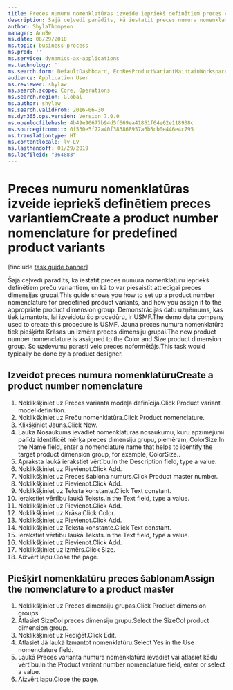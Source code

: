 ```yaml
---
title: Preces numuru nomenklatūras izveide iepriekš definētiem preces variantiem
description: Šajā ceļvedī parādīts, kā iestatīt preces numura nomenklatūru iepriekš definētiem preču variantiem, un kā to var piesaistīt attiecīgai preces dimensijas grupai.
author: ShylaThompson
manager: AnnBe
ms.date: 08/29/2018
ms.topic: business-process
ms.prod: ''
ms.service: dynamics-ax-applications
ms.technology: ''
ms.search.form: DefaultDashboard, EcoResProductVariantMaintainWorkspace, EcoResNomenclature, EcoResProductDimensionGroup
audience: Application User
ms.reviewer: shylaw
ms.search.scope: Core, Operations
ms.search.region: Global
ms.author: shylaw
ms.search.validFrom: 2016-06-30
ms.dyn365.ops.version: Version 7.0.0
ms.openlocfilehash: 4b49e96677b94d5f669ea41861f64e62e118938c
ms.sourcegitcommit: 0f530e5f72a40f383868957a6b5cb0e446e4c795
ms.translationtype: HT
ms.contentlocale: lv-LV
ms.lasthandoff: 01/29/2019
ms.locfileid: "364883"
---
```

# <a name="create-a-product-number-nomenclature-for-predefined-product-variants"></a><span data-ttu-id="826aa-103">Preces numuru nomenklatūras izveide iepriekš definētiem preces variantiem</span><span class="sxs-lookup"><span data-stu-id="826aa-103">Create a product number nomenclature for predefined product variants</span></span>

[!include [task guide banner](../../includes/task-guide-banner.md)]

<span data-ttu-id="826aa-104">Šajā ceļvedī parādīts, kā iestatīt preces numura nomenklatūru iepriekš definētiem preču variantiem, un kā to var piesaistīt attiecīgai preces dimensijas grupai.</span><span class="sxs-lookup"><span data-stu-id="826aa-104">This guide shows you how to set up a product number nomenclature for predefined product variants, and how you assign it to the appropriate product dimension group.</span></span> <span data-ttu-id="826aa-105">Demonstrācijas datu uzņēmums, kas tiek izmantots, lai izveidotu šo procedūru, ir USMF.</span><span class="sxs-lookup"><span data-stu-id="826aa-105">The demo data company used to create this procedure is USMF.</span></span> <span data-ttu-id="826aa-106">Jauna preces numura nomenklatūra tiek piešķirta Krāsas un Izmēra preces dimensiju grupai.</span><span class="sxs-lookup"><span data-stu-id="826aa-106">The new product number nomenclature is assigned to the Color and Size product dimension group.</span></span> <span data-ttu-id="826aa-107">Šo uzdevumu parasti veic preces noformētājs.</span><span class="sxs-lookup"><span data-stu-id="826aa-107">This task would typically be done by a product designer.</span></span>


## <a name="create-a-product-number-nomenclature"></a><span data-ttu-id="826aa-108">Izveidot preces numura nomenklatūru</span><span class="sxs-lookup"><span data-stu-id="826aa-108">Create a product number nomenclature</span></span>
1. <span data-ttu-id="826aa-109">Noklikšķiniet uz Preces varianta modeļa definīcija.</span><span class="sxs-lookup"><span data-stu-id="826aa-109">Click Product variant model definition.</span></span>
2. <span data-ttu-id="826aa-110">Noklikšķiniet uz Preču nomenklatūra.</span><span class="sxs-lookup"><span data-stu-id="826aa-110">Click Product nomenclature.</span></span>
3. <span data-ttu-id="826aa-111">Klikšķiniet Jauns.</span><span class="sxs-lookup"><span data-stu-id="826aa-111">Click New.</span></span>
4. <span data-ttu-id="826aa-112">Laukā Nosaukums ievadiet nomenklatūras nosaukumu, kuru apzīmējumi palīdz identificēt mērķa preces dimensiju grupu, piemēram, ColorSize.</span><span class="sxs-lookup"><span data-stu-id="826aa-112">In the Name field, enter a nomenclature name that helps to identify the target product dimension group, for example, ColorSize..</span></span>
5. <span data-ttu-id="826aa-113">Apraksta laukā ierakstiet vērtību.</span><span class="sxs-lookup"><span data-stu-id="826aa-113">In the Description field, type a value.</span></span>
6. <span data-ttu-id="826aa-114">Noklikšķiniet uz Pievienot.</span><span class="sxs-lookup"><span data-stu-id="826aa-114">Click Add.</span></span>
7. <span data-ttu-id="826aa-115">Noklikšķiniet uz Preces šablona numurs.</span><span class="sxs-lookup"><span data-stu-id="826aa-115">Click Product master number.</span></span>
8. <span data-ttu-id="826aa-116">Noklikšķiniet uz Pievienot.</span><span class="sxs-lookup"><span data-stu-id="826aa-116">Click Add.</span></span>
9. <span data-ttu-id="826aa-117">Noklikšķiniet uz Teksta konstante.</span><span class="sxs-lookup"><span data-stu-id="826aa-117">Click Text constant.</span></span>
10. <span data-ttu-id="826aa-118">Ierakstiet vērtību laukā Teksts.</span><span class="sxs-lookup"><span data-stu-id="826aa-118">In the Text field, type a value.</span></span>
11. <span data-ttu-id="826aa-119">Noklikšķiniet uz Pievienot.</span><span class="sxs-lookup"><span data-stu-id="826aa-119">Click Add.</span></span>
12. <span data-ttu-id="826aa-120">Noklikšķiniet uz Krāsa.</span><span class="sxs-lookup"><span data-stu-id="826aa-120">Click Color.</span></span>
13. <span data-ttu-id="826aa-121">Noklikšķiniet uz Pievienot.</span><span class="sxs-lookup"><span data-stu-id="826aa-121">Click Add.</span></span>
14. <span data-ttu-id="826aa-122">Noklikšķiniet uz Teksta konstante.</span><span class="sxs-lookup"><span data-stu-id="826aa-122">Click Text constant.</span></span>
15. <span data-ttu-id="826aa-123">Ierakstiet vērtību laukā Teksts.</span><span class="sxs-lookup"><span data-stu-id="826aa-123">In the Text field, type a value.</span></span>
16. <span data-ttu-id="826aa-124">Noklikšķiniet uz Pievienot.</span><span class="sxs-lookup"><span data-stu-id="826aa-124">Click Add.</span></span>
17. <span data-ttu-id="826aa-125">Noklikšķiniet uz Izmērs.</span><span class="sxs-lookup"><span data-stu-id="826aa-125">Click Size.</span></span>
18. <span data-ttu-id="826aa-126">Aizvērt lapu.</span><span class="sxs-lookup"><span data-stu-id="826aa-126">Close the page.</span></span>

## <a name="assign-the-nomenclature-to-a-product-master"></a><span data-ttu-id="826aa-127">Piešķirt nomenklatūru preces šablonam</span><span class="sxs-lookup"><span data-stu-id="826aa-127">Assign the nomenclature to a product master</span></span>
1. <span data-ttu-id="826aa-128">Noklikšķiniet uz Preces dimensiju grupas.</span><span class="sxs-lookup"><span data-stu-id="826aa-128">Click Product dimension groups.</span></span>
2. <span data-ttu-id="826aa-129">Atlasiet SizeCol preces dimensiju grupu.</span><span class="sxs-lookup"><span data-stu-id="826aa-129">Select the SizeCol product dimension group.</span></span>
3. <span data-ttu-id="826aa-130">Noklikšķiniet uz Rediģēt.</span><span class="sxs-lookup"><span data-stu-id="826aa-130">Click Edit.</span></span>
4. <span data-ttu-id="826aa-131">Atlasiet Jā laukā Izmantot nomenklatūru.</span><span class="sxs-lookup"><span data-stu-id="826aa-131">Select Yes in the Use nomenclature field.</span></span>
5. <span data-ttu-id="826aa-132">Laukā Preces varianta numura nomenklatūra ievadiet vai atlasiet kādu vērtību.</span><span class="sxs-lookup"><span data-stu-id="826aa-132">In the Product variant number nomenclature field, enter or select a value.</span></span>
6. <span data-ttu-id="826aa-133">Aizvērt lapu.</span><span class="sxs-lookup"><span data-stu-id="826aa-133">Close the page.</span></span>

